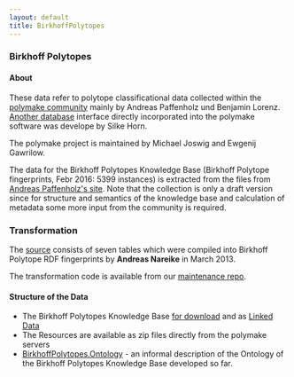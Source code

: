 ```yaml
---
layout: default
title: BirkhoffPolytopes
---
```


### Birkhoff Polytopes

#### About

These data refer to polytope classificational data collected within the [polymake community](http://polymake.org) mainly by Andreas Paffenholz und Benjamin Lorenz. [Another database](http://polymake.org/doku.php/data) interface directly incorporated into the polymake software was develope by Silke Horn.

The polymake project is maintained by Michael Joswig and Ewgenij Gawrilow.

The data for the Birkhoff Polytopes Knowledge Base (Birkhoff Polytope fingerprints, Febr 2016: 5399 instances) is extracted from the files from [Andreas Paffenholz's site](http://polymake.org/polytopes/paffenholz/www/birkhoff.html). Note that the collection is only a draft version since for structure and semantics of the knowledge base and calculation of metadata some more input from the community is required.

### Transformation

The [source](http://polymake.org/polytopes/paffenholz/www/birkhoff.html) consists of seven tables which were compiled into Birkhoff Polytope RDF fingerprints by **Andreas Nareike** in March 2013.

The transformation code is available from our [maintenance repo](https://github.com/symbolicdata/maintenance).

#### Structure of the Data

-   The Birkhoff Polytopes Knowledge Base [for download](http://symbolicdata.org/RDFData/BirkhoffPolytopes.ttl) and as [Linked Data](http://symbolicdata.org/Data/BirkhoffPolytopes/)
-   The Resources are available as zip files directly from the polymake servers
-   [BirkhoffPolytopes.Ontology](BirkhoffPolytopes.Ontology "wikilink") - an informal description of the Ontology of the Birkhoff Polytopes Knowledge Base developed so far.

